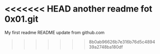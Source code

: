 <<<<<<< HEAD
another readme fot 0x01.git
=======
My first readme
README update from github.com
>>>>>>> 8b0ab96626b7e316b76d5c489439a2748ba180df
